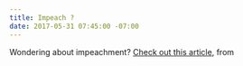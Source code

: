 ```yaml
---
title: Impeach ?
date: 2017-05-31 07:45:00 -07:00
---
```


Wondering about impeachment?  [Check out this article](https://fivethirtyeight.com/features/chance-donald-trump-impeached/), from  